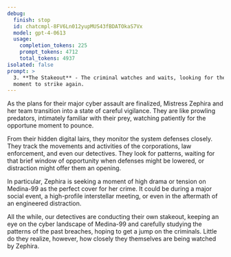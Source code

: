 ```yaml
---
debug:
  finish: stop
  id: chatcmpl-8FV6Ln012yupMUS43fBDATOkaS7Vx
  model: gpt-4-0613
  usage:
    completion_tokens: 225
    prompt_tokens: 4712
    total_tokens: 4937
isolated: false
prompt: >
  3. **The Stakeout** - The criminal watches and waits, looking for the perfect
  moment to strike again.
---
```

As the plans for their major cyber assault are finalized, Mistress Zephira and her team transition into a state of careful vigilance. They are like prowling predators, intimately familiar with their prey, watching patiently for the opportune moment to pounce. 

From their hidden digital lairs, they monitor the system defenses closely. They track the movements and activities of the corporations, law enforcement, and even our detectives. They look for patterns, waiting for that brief window of opportunity when defenses might be lowered, or distraction might offer them an opening.

In particular, Zephira is seeking a moment of high drama or tension on Medina-99 as the perfect cover for her crime. It could be during a major social event, a high-profile interstellar meeting, or even in the aftermath of an engineered distraction.

All the while, our detectives are conducting their own stakeout, keeping an eye on the cyber landscape of Medina-99 and carefully studying the patterns of the past breaches, hoping to get a jump on the criminals. Little do they realize, however, how closely they themselves are being watched by Zephira.